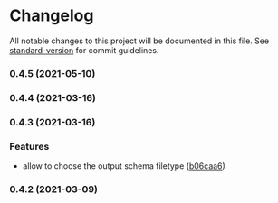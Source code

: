 # Changelog

All notable changes to this project will be documented in this file. See [standard-version](https://github.com/conventional-changelog/standard-version) for commit guidelines.

### 0.4.5 (2021-05-10)

### 0.4.4 (2021-03-16)

### 0.4.3 (2021-03-16)


### Features

* allow to choose the output schema filetype ([b06caa6](https://github.com/ruanyl/coc-apollo/commit/b06caa674170d38e40c7fa91a3bb0f21596eb559))

### 0.4.2 (2021-03-09)
